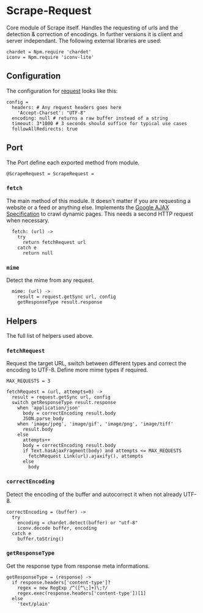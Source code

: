 # Scrape-Request

Core module of Scrape itself. Handles the requesting of urls and the detection & 
correction of encodings. In further versions it is client and server independant.
The following external libraries are used:

    chardet = Npm.require 'chardet'
    iconv = Npm.require 'iconv-lite'  
    
## Configuration
The configuration for [request](https://github.com/request/request) looks like this:

    config =
      headers: # Any request headers goes here
        'Accept-Charset': "UTF-8"
      encoding: null # returns a raw buffer instead of a string
      timeout: 3*1000 # 3 seconds should suffice for typical use cases
      followAllRedirects: true

## Port
The Port define each exported method from module.

    @ScrapeRequest = ScrapeRequest =
    
### `fetch`
The main method of this module. It doesn't matter if you are
requesting a website or a feed or anything else. Implements the
[Google AJAX Specification](https://developers.google.com/webmasters/ajax-crawling/)
to crawl dynamic pages. This needs a second HTTP request when necessary.

      fetch: (url) ->
        try
          return fetchRequest url
        catch e
          return null
          
### `mime`
Detect the mime from any request.

      mime: (url) ->
        result = request.getSync url, config
        getResponseType result.response
      
## Helpers
The full list of helpers used above.

### `fetchRequest`
Request the target URL, switch between different types and correct the encoding to UTF-8.
Define more mime types if required.
    
    MAX_REQUESTS = 3

    fetchRequest = (url, attempts=0) ->
      result = request.getSync url, config
      switch getResponseType result.response
        when 'application/json'
          body = correctEncoding result.body
          JSON.parse body
        when 'image/jpeg', 'image/gif', 'image/png', 'image/tiff'
          result.body
        else 
          attempts++
          body = correctEncoding result.body
          if Text.hasAjaxFragment(body) and attempts <= MAX_REQUESTS
            fetchRequest Link(url).ajaxify(), attempts
          else
            body

### `correctEncoding`
Detect the encoding of the buffer and autocorrect it when not already UTF-8.

    correctEncoding = (buffer) ->
      try
        encoding = chardet.detect(buffer) or "utf-8"
        iconv.decode buffer, encoding
      catch e
        buffer.toString()

### `getResponseType`
Get the response type from response meta informations.
        
    getResponseType = (response) ->
      if response.headers['content-type']?
        regex = new RegExp /^([^\;]+)\;?/ 
        regex.exec(response.headers['content-type'])[1]
      else
        'text/plain'
